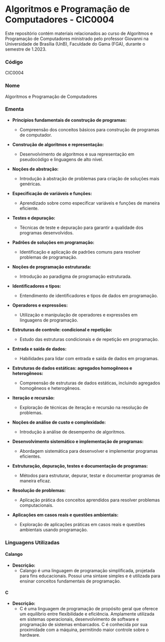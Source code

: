# Algoritmos e Programação de Computadores - CIC0004
Este repositório contém materiais relacionados ao curso de Algoritmos e Programação de Computadores ministrado pelo professor Giovanni na Universidade de Brasília (UnB), Faculdade do Gama (FGA), durante o semestre de 1.2023.

### Código
CIC0004

### Nome
Algoritmos e Programação de Computadores

### Ementa

- **Princípios fundamentais de construção de programas:**
  - Compreensão dos conceitos básicos para construção de programas de computador.

- **Construção de algoritmos e representação:**
  - Desenvolvimento de algoritmos e sua representação em pseudocódigo e linguagens de alto nível.

- **Noções de abstração:**
  - Introdução à abstração de problemas para criação de soluções mais genéricas.

- **Especificação de variáveis e funções:**
  - Aprendizado sobre como especificar variáveis e funções de maneira eficiente.

- **Testes e depuração:**
  - Técnicas de teste e depuração para garantir a qualidade dos programas desenvolvidos.

- **Padrões de soluções em programação:**
  - Identificação e aplicação de padrões comuns para resolver problemas de programação.

- **Noções de programação estruturada:**
  - Introdução ao paradigma de programação estruturada.

- **Identificadores e tipos:**
  - Entendimento de identificadores e tipos de dados em programação.

- **Operadores e expressões:**
  - Utilização e manipulação de operadores e expressões em linguagens de programação.

- **Estruturas de controle: condicional e repetição:**
  - Estudo das estruturas condicionais e de repetição em programação.

- **Entrada e saída de dados:**
  - Habilidades para lidar com entrada e saída de dados em programas.

- **Estruturas de dados estáticas: agregados homogêneos e heterogêneos:**
  - Compreensão de estruturas de dados estáticas, incluindo agregados homogêneos e heterogêneos.

- **Iteração e recursão:**
  - Exploração de técnicas de iteração e recursão na resolução de problemas.

- **Noções de análise de custo e complexidade:**
  - Introdução à análise de desempenho de algoritmos.

- **Desenvolvimento sistemático e implementação de programas:**
  - Abordagem sistemática para desenvolver e implementar programas eficientes.

- **Estruturação, depuração, testes e documentação de programas:**
  - Métodos para estruturar, depurar, testar e documentar programas de maneira eficaz.

- **Resolução de problemas:**
  - Aplicação prática dos conceitos aprendidos para resolver problemas computacionais.

- **Aplicações em casos reais e questões ambientais:**
  - Exploração de aplicações práticas em casos reais e questões ambientais usando programação.

### Linguagens Utilizadas

#### Calango
- **Descrição:**
  - Calango é uma linguagem de programação simplificada, projetada para fins educacionais. Possui uma sintaxe simples e é utilizada para ensinar conceitos fundamentais de programação.

#### C
- **Descrição:**
  - C é uma linguagem de programação de propósito geral que oferece um equilíbrio entre flexibilidade e eficiência. Amplamente utilizada em sistemas operacionais, desenvolvimento de software e programação de sistemas embarcados. C é conhecida por sua proximidade com a máquina, permitindo maior controle sobre o hardware.